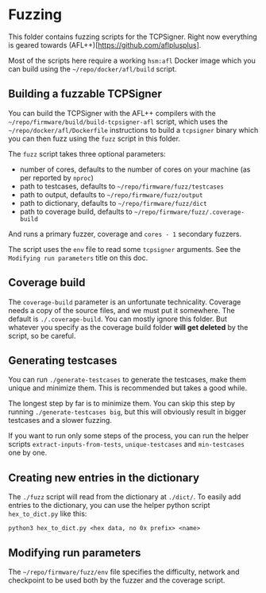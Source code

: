 # Fuzzing

This folder contains fuzzing scripts for the TCPSigner. Right now everything 
is geared towards (AFL++)[https://github.com/aflplusplus].

Most of the scripts here require a working `hsm:afl` Docker image which you
can build using the `~/repo/docker/afl/build` script.

## Building a fuzzable TCPSigner

You can build the TCPSigner with the AFL++ compilers with the 
`~/repo/firmware/build/build-tcpsigner-afl` script, which uses the 
`~/repo/docker/afl/Dockerfile` instructions to build a `tcpsigner` 
binary which you can then fuzz using the `fuzz` script in this folder.

The `fuzz` script takes three optional parameters:
- number of cores, defaults to the number of cores on your machine (as per reported by `nproc`)
- path to testcases, defaults to `~/repo/firmware/fuzz/testcases`
- path to output, defaults to `~/repo/firmware/fuzz/output`
- path to dictionary, defaults to `~/repo/firmware/fuzz/dict`
- path to coverage build, defaults to `~/repo/firmware/fuzz/.coverage-build`

And runs a primary fuzzer, coverage and `cores - 1` secondary fuzzers.

The script uses the `env` file to read some `tcpsigner` arguments. See the
`Modifying run parameters` title on this doc.

## Coverage build

The `coverage-build` parameter is an unfortunate technicality. Coverage needs
a copy of the source files, and we must put it somewhere. The default is `./.coverage-build`.
You can mostly ignore this folder. But whatever you specify as the coverage build folder
**will get deleted** by the script, so be careful.

## Generating testcases

You can run `./generate-testcases` to generate the testcases,
make them unique and minimize them. This is recommended but takes
a good while.

The longest step by far is to minimize them. You can skip this step
by running `./generate-testcases big`, but this will obviously 
result in bigger testcases and a slower fuzzing.

If you want to run only some steps of the process, you can run the
helper scripts `extract-inputs-from-tests`, `unique-testcases` and 
`min-testcases` one by one.

## Creating new entries in the dictionary

The `./fuzz` script will read from the dictionary at `./dict/`. To easily add 
entries to the dictionary, you can use the helper python script `hex_to_dict.py` like this:

```python3
python3 hex_to_dict.py <hex data, no 0x prefix> <name>
```

## Modifying run parameters

The `~/repo/firmware/fuzz/env` file specifies the difficulty, network and checkpoint to be
used both by the fuzzer and the coverage script.
